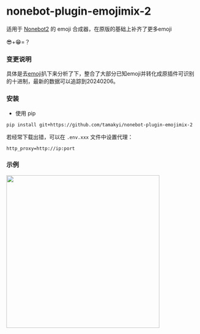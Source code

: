 # nonebot-plugin-emojimix-2

适用于 [Nonebot2](https://github.com/nonebot/nonebot2) 的 emoji 合成器，在原版的基础上补齐了更多emoji

😎+😁=？

### 变更说明
具体是去[emoji](https://backend.emojikitchen.dev/)扒下来分析了下，整合了大部分已知emoji并转化成原插件可识别的十进制，最新的数据可以追踪到20240206。


### 安装


- 使用 pip

```
pip install git+https://github.com/tamakyi/nonebot-plugin-emojimix-2
```

若经常下载出错，可以在 `.env.xxx` 文件中设置代理：

```
http_proxy=http://ip:port
```


### 示例

<div align="left">
  <img src="https://s2.loli.net/2022/01/23/EyoA1BHe9YpJZUD.png" width="400" />
</div>
